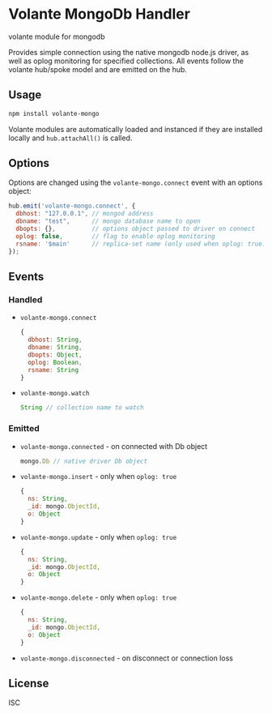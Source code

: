 # Volante MongoDb Handler

volante module for mongodb

Provides simple connection using the native mongodb node.js driver, as well as
oplog monitoring for specified collections. All events follow the volante hub/spoke
model and are emitted on the hub.

## Usage

```bash
npm install volante-mongo
```

Volante modules are automatically loaded and instanced if they are installed locally and `hub.attachAll()` is called.

## Options

Options are changed using the `volante-mongo.connect` event with an options object:

```js
hub.emit('volante-mongo.connect', {
  dbhost: "127.0.0.1", // mongod address
  dbname: "test",      // mongo database name to open
  dbopts: {},          // options object passed to driver on connect
  oplog: false,        // flag to enable oplog monitoring
  rsname: '$main'      // replica-set name (only used when oplog: true)
});
```

## Events

### Handled

- `volante-mongo.connect`
  ```js
  {
    dbhost: String,
    dbname: String,
    dbopts: Object,
    oplog: Boolean,
    rsname: String
  }
  ```
- `volante-mongo.watch`
  ```js
  String // collection name to watch
  ```


### Emitted

- `volante-mongo.connected` - on connected with Db object
  ```js
  mongo.Db // native driver Db object
  ```
- `volante-mongo.insert` - only when `oplog: true`
  ```js
  {
    ns: String,
    _id: mongo.ObjectId,
    o: Object
  }
  ```
- `volante-mongo.update` - only when `oplog: true`
  ```js
  {
    ns: String,
    _id: mongo.ObjectId,
    o: Object
  }
  ```
- `volante-mongo.delete` - only when `oplog: true`
  ```js
  {
    ns: String,
    _id: mongo.ObjectId,
    o: Object
  }
  ```
- `volante-mongo.disconnected` - on disconnect or connection loss

## License

ISC